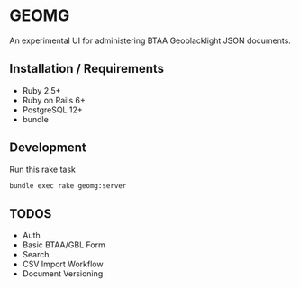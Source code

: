 # GEOMG

An experimental UI for administering BTAA Geoblacklight JSON documents.

## Installation / Requirements

* Ruby 2.5+
* Ruby on Rails 6+
* PostgreSQL 12+
* bundle

## Development

Run this rake task

```bash
bundle exec rake geomg:server
```

## TODOS

* Auth
* Basic BTAA/GBL Form
* Search
* CSV Import Workflow
* Document Versioning
